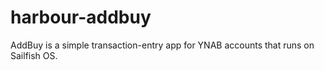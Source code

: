 # harbour-addbuy
AddBuy is a simple transaction-entry app for YNAB accounts that runs on Sailfish OS.

